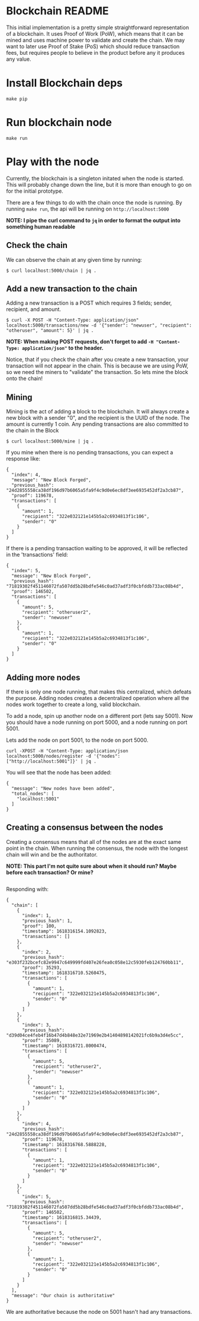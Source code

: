 # Blockchain README

This initial implementation is a pretty simple straightforward representation of a blockchain.
It uses Proof of Work (PoW), which means that it can be mined and uses machine power to validate
and create the chain. We may want to later use Proof of Stake (PoS) which should reduce 
transaction fees, but requires people to believe in the product before any it produces any value.



# Install Blockchain deps
```
make pip
```

# Run blockchain node
```
make run
```


# Play with the node

Currently, the blockchain is a singleton initated when the node is started. This will probably
change down the line, but it is more than enough to go on for the initial prototype.

There are a few things to do with the chain once the node is running. By running `make run`,
the api will be running on `http://localhost:5000`

**NOTE: I pipe the curl command to `jq` in order to format the output into something human 
readable**


## Check the chain

We can observe the chain at any given time by running:
```
$ curl localhost:5000/chain | jq .
```

## Add a new transaction to the chain

Adding a new transaction is a POST which requires 3 fields; sender, recipient, and amount.

```
$ curl -X POST -H "Content-Type: application/json" localhost:5000/transactions/new -d '{"sender": "newuser", "recipient": "otheruser", "amount": 5}' | jq .
```

**NOTE: When making POST requests, don't forget to add `-H "Content-Type: application/json"`
to the header.**


Notice, that if you check the chain after you create a new transaction, your transaction
will not appear in the chain. This is because we are using PoW, so we need the miners to "validate"
the transaction. So lets mine the block onto the chain!

## Mining

Mining is the act of adding a block to the blockchain. It will always create a new block with
a sender "0", and the recipient is the UUID of the node. The amount is currently 1 coin. Any
pending transactions are also committed to the chain in the Block

```
$ curl localhost:5000/mine | jq .
```

If you mine when there is no pending transactions, you can expect a response like:
```
{
  "index": 4,
  "message": "New Block Forged",
  "previous_hash": "24d2855558ca38df196d97b6065a5fa9f4c9d0e6ec8df3ee6935452df2a3cb87",
  "proof": 119678,
  "transactions": [
    {
      "amount": 1,
      "recipient": "322e032121e145b5a2c6934813f1c106",
      "sender": "0"
    }
  ]
}
```

If there is a pending transaction waiting to be approved, it will be reflected in the 'transactions'
field:
```
{
  "index": 5,
  "message": "New Block Forged",
  "previous_hash": "71819302f451146072fa507dd5b28bdfe546c0ad37adf3f0cbfddb733ac08b4d",
  "proof": 146502,
  "transactions": [
    {
      "amount": 5,
      "recipient": "otheruser2",
      "sender": "newuser"
    },
    {
      "amount": 1,
      "recipient": "322e032121e145b5a2c6934813f1c106",
      "sender": "0"
    }
  ]
}
```

## Adding more nodes

If there is only one node running, that makes this centralized, which defeats the purpose.
Adding nodes creates a decentralized operation where all the nodes work together to create
a long, valid blockchain.

To add a node, spin up another node on a different port (lets say 5001). Now you should have
a node running on port 5000, and a node running on port 5001.

Lets add the node on port 5001, to the node on port 5000.

```
curl -XPOST -H "Content-Type: application/json localhost:5000/nodes/register -d '{"nodes": ["http://localhost:5001"]}' | jq .
```
You will see that the node has been added:
```
{
  "message": "New nodes have been added",
  "total_nodes": [
    "localhost:5001"
  ]
}
```

## Creating a consensus between the nodes

Creating a consensus means that all of the nodes are at the exact same point in the chain.
When running the consensus, the node with the longest chain will win and be the authoritator.

**NOTE: This part I'm not quite sure about when it should run? Maybe before each transaction? Or mine?**

```

```

Responding with:
```
{
  "chain": [
    {
      "index": 1,
      "previous_hash": 1,
      "proof": 100,
      "timestamp": 1618316154.1092823,
      "transactions": []
    },
    {
      "index": 2,
      "previous_hash": "e303f232bcefc82e9947c649999fd407e26fea0c058e12c5930feb124760bb11",
      "proof": 35293,
      "timestamp": 1618316710.5260475,
      "transactions": [
        {
          "amount": 1,
          "recipient": "322e032121e145b5a2c6934813f1c106",
          "sender": "0"
        }
      ]
    },
    {
      "index": 3,
      "previous_hash": "d39d04ce4feb4f16b47d4b848e32e71969e2b41404898142021fc6b9a3d4e5cc",
      "proof": 35089,
      "timestamp": 1618316721.8000474,
      "transactions": [
        {
          "amount": 5,
          "recipient": "otheruser2",
          "sender": "newuser"
        },
        {
          "amount": 1,
          "recipient": "322e032121e145b5a2c6934813f1c106",
          "sender": "0"
        }
      ]
    },
    {
      "index": 4,
      "previous_hash": "24d2855558ca38df196d97b6065a5fa9f4c9d0e6ec8df3ee6935452df2a3cb87",
      "proof": 119678,
      "timestamp": 1618316768.5888228,
      "transactions": [
        {
          "amount": 1,
          "recipient": "322e032121e145b5a2c6934813f1c106",
          "sender": "0"
        }
      ]
    },
    {
      "index": 5,
      "previous_hash": "71819302f451146072fa507dd5b28bdfe546c0ad37adf3f0cbfddb733ac08b4d",
      "proof": 146502,
      "timestamp": 1618316815.34439,
      "transactions": [
        {
          "amount": 5,
          "recipient": "otheruser2",
          "sender": "newuser"
        },
        {
          "amount": 1,
          "recipient": "322e032121e145b5a2c6934813f1c106",
          "sender": "0"
        }
      ]
    }
  ],
  "message": "Our chain is authoritative"
}
```

We are authoritative because the node on 5001 hasn't had any transactions.
